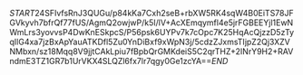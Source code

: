 $START$24SFIvfsRnJ3QUGu/p84kKa7Cxh2seB+rbXW5RK4sqW4B0EiTS78JFGVkyvh7bfrQf77fUS/AgmQ2owjwP/k5I/lV+AcXEmqymfl4e5jrFGBEEYjl1EwNWmLrs3yovvsP4DwKnESkpcS/P56psk6UYPv7k7cOpc7K25HqAcQjzzD5zTyqIlG4xa7jzBxApYauATKDfl5Zu0YnDiBxf9xWpN3j/5cdzZJxmsTIjpZ2Qj3XZVNMbxn/sz18Mqq8V9jjtCAkLpiu7fBpbQrGMKdeiS5C2qrTHZ+2INrY9H2+RAVndmE3TZ1GR7b1UrVKX4SLQZl6fx7lr7qgy0Ge1zcYA==$END$